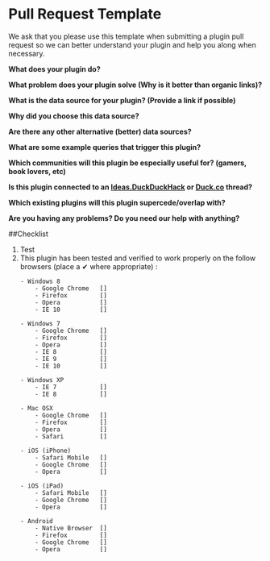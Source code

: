 # Pull Request Template

We ask that you please use this template when submitting a plugin pull request so we can better understand your plugin and help you along when necessary.

**What does your plugin do?**


**What problem does your plugin solve (Why is it better than organic links)?**


**What is the data source for your plugin? (Provide a link if possible)**


**Why did you choose this data source?**


**Are there any other alternative (better) data sources?**


**What are some example queries that trigger this plugin?**


**Which communities will this plugin be especially useful for? (gamers, book lovers, etc)**


**Is this plugin connected to an [Ideas.DuckDuckHack](https://duckduckhack.uservoice.com/forums/5168-ideas-for-duckduckgo-instant-answer-plugins) or [Duck.co](http://duck.co/) thread?**


**Which existing plugins will this plugin supercede/overlap with?**


**Are you having any problems? Do you need our help with anything?**


##Checklist

1. Test
2. This plugin has been tested and verified to work properly on the follow browsers (place a ✔ where appropriate) :
    ```
    - Windows 8
        - Google Chrome   []
        - Firefox         []
        - Opera           []
        - IE 10           []
    
    - Windows 7
        - Google Chrome   []
        - Firefox         []
        - Opera           []
        - IE 8            []
        - IE 9            []
        - IE 10           []

    - Windows XP
        - IE 7            []
        - IE 8            []
    
    - Mac OSX
        - Google Chrome   []
        - Firefox         []
        - Opera           []
        - Safari          []

    - iOS (iPhone)
        - Safari Mobile   []
        - Google Chrome   []
        - Opera           []
    
    - iOS (iPad)
        - Safari Mobile   []
        - Google Chrome   []
        - Opera           [] 
    
    - Android
        - Native Browser  []
        - Firefox         []
        - Google Chrome   []
        - Opera           []
    ```